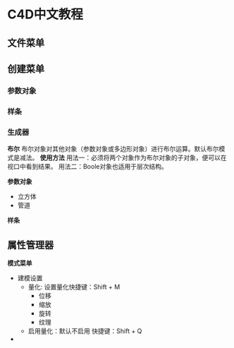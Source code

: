 # C4D中文教程

## 文件菜单

## 创建菜单

### 参数对象
### 样条
### 生成器 
**布尔**
布尔对象对其他对象（参数对象或多边形对象）进行布尔运算。默认布尔模式是减法。
**使用方法**
用法一：必须将两个对象作为布尔对象的子对象，便可以在视口中看到结果。
用法二：Boole对象也适用于层次结构。




**参数对象**

- 立方体
- 管道

**样条**





## 属性管理器

**模式菜单**

- 建模设置
  - 量化: 设置量化快捷键：Shift + M
    - 位移
    - 缩放
    - 旋转
    - 纹理
  - 启用量化：默认不启用 快捷键：Shift + Q
- 

